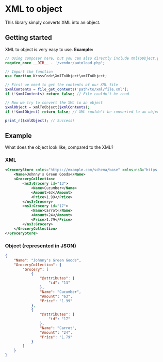 # XML to object

This library simply converts XML into an object.

## Getting started

XML to object is very easy to use. **Example:**

```php
// Using composer here, but you can also directly include XmlToObject.php
require_once __DIR__ . '/vendor/autoload.php';

// Import the function
use function KrossCode\XmlToObject\xmlToObject;

// First we need to get the contents of our XML file
$xmlContents = file_get_contents('path/to/xml/file.xml');
if (!$xmlContents) return false; // File couldn't be read

// Now we try to convert the XML to an object
$xmlObject = xmlToObject($xmlContents);
if (!$xmlObject) return false; // XML couldn't be converted to an object

print_r($xmlObject); // Success!
```

## Example

What does the object look like, compared to the XML?

### XML

```xml
<GroceryStore xmlns="https://example.com/schema/base" xmlns:ns3="https://example.com/schema/ns3">
	<Name>Johnny's Green Goods</Name>
	<GroceryCollection>
		<ns3:Grocery id="13">
			<Name>Cucumber</Name>
			<Amount>63</Amount>
			<Price>1.99</Price>
		</ns3:Grocery>
		<ns3:Grocery id="17">
			<Name>Carrot</Name>
			<Amount>24</Amount>
			<Price>1.79</Price>
		</ns3:Grocery>
	</GroceryCollection>
</GroceryStore>
```

### Object (represented in JSON)

```json
{
    "Name": "Johnny's Green Goods",
    "GroceryCollection": {
        "Grocery": [
            {
                "@attributes": {
                    "id": "13"
                },
                "Name": "Cucumber",
                "Amount": "63",
                "Price": "1.99"
            },
            {
                "@attributes": {
                    "id": "17"
                },
                "Name": "Carrot",
                "Amount": "24",
                "Price": "1.79"
            }
        ]
    }
}
```
